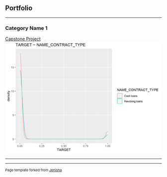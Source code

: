 ## Portfolio

---

### Category Name 1 

[Capstone Project](https://github.com/jenisharw/jenisharw.github.io/tree/main/Capstone_Project) 
<img src="images/project_image.png?raw=true"/>

---



---
<p style="font-size:11px">Page template forked from <a href="https://github.com/jenisharw/jenisharw.github.io.git/quick-portfolio">Jenisha</a></p>
<!-- Remove above link if you don't want to attibute -->
